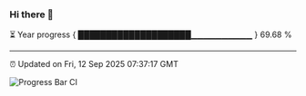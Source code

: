 ### Hi there 👋

⏳ Year progress { ████████████████████▁▁▁▁▁▁▁▁▁▁ } 69.68 %

---

⏰ Updated on Fri, 12 Sep 2025 07:37:17 GMT

![Progress Bar CI](https://github.com/IshwaranRudhara/GIT-ACTION/workflows/Progress%20Bar%20CI/badge.svg)
